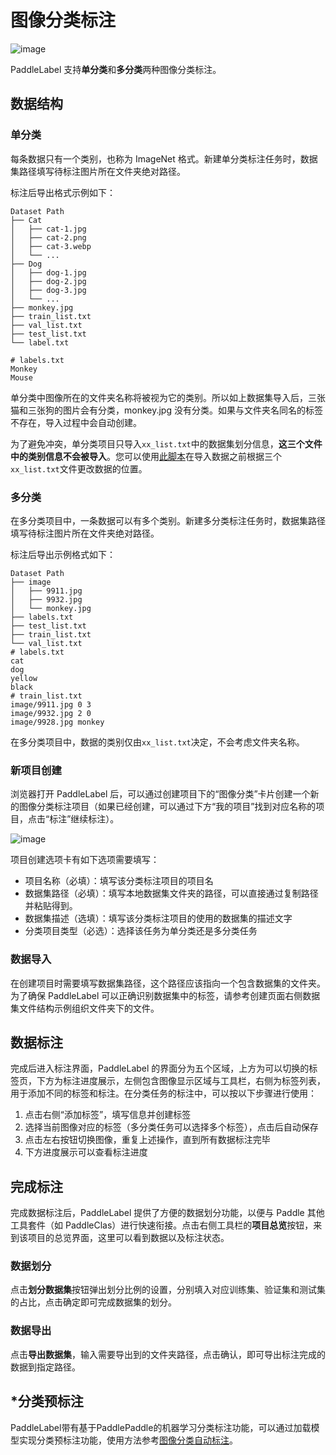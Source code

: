 # 图像分类标注

![image](https://user-images.githubusercontent.com/29757093/182839949-e032d095-759f-40c5-9d38-c6c506e024c4.png)

PaddleLabel 支持**单分类**和**多分类**两种图像分类标注。

## <div id="test1">数据结构</div>

### 单分类

每条数据只有一个类别，也称为 ImageNet 格式。新建单分类标注任务时，数据集路径填写待标注图片所在文件夹绝对路径。

标注后导出格式示例如下：

```shell
Dataset Path
├── Cat
│   ├── cat-1.jpg
│   ├── cat-2.png
│   ├── cat-3.webp
│   └── ...
├── Dog
│   ├── dog-1.jpg
│   ├── dog-2.jpg
│   ├── dog-3.jpg
│   └── ...
├── monkey.jpg
├── train_list.txt
├── val_list.txt
├── test_list.txt
└── label.txt

# labels.txt
Monkey
Mouse
```

单分类中图像所在的文件夹名称将被视为它的类别。所以如上数据集导入后，三张猫和三张狗的图片会有分类，monkey.jpg 没有分类。如果与文件夹名同名的标签不存在，导入过程中会自动创建。

为了避免冲突，单分类项目只导入`xx_list.txt`中的数据集划分信息，**这三个文件中的类别信息不会被导入**。您可以使用[此脚本](../tool/clas/mv_image_acc_split.py)在导入数据之前根据三个`xx_list.txt`文件更改数据的位置。

### 多分类

在多分类项目中，一条数据可以有多个类别。新建多分类标注任务时，数据集路径填写待标注图片所在文件夹绝对路径。

标注后导出示例格式如下：

```shell
Dataset Path
├── image
│   ├── 9911.jpg
│   ├── 9932.jpg
│   └── monkey.jpg
├── labels.txt
├── test_list.txt
├── train_list.txt
└── val_list.txt
# labels.txt
cat
dog
yellow
black
# train_list.txt
image/9911.jpg 0 3
image/9932.jpg 2 0
image/9928.jpg monkey
```

在多分类项目中，数据的类别仅由`xx_list.txt`决定，不会考虑文件夹名称。

### 新项目创建

浏览器打开 PaddleLabel 后，可以通过创建项目下的“图像分类”卡片创建一个新的图像分类标注项目（如果已经创建，可以通过下方“我的项目”找到对应名称的项目，点击“标注”继续标注）。

![image](https://user-images.githubusercontent.com/29757093/204522870-cf0f730c-4cbf-4065-8455-fd65cf68c7d6.png)

项目创建选项卡有如下选项需要填写：

- 项目名称（必填）：填写该分类标注项目的项目名
- 数据集路径（必填）：填写本地数据集文件夹的路径，可以直接通过复制路径并粘贴得到。
- 数据集描述（选填）：填写该分类标注项目的使用的数据集的描述文字
- 分类项目类型（必选）：选择该任务为单分类还是多分类任务

### 数据导入

在创建项目时需要填写数据集路径，这个路径应该指向一个包含数据集的文件夹。为了确保 PaddleLabel 可以正确识别数据集中的标签，请参考创建页面右侧数据集文件结构示例组织文件夹下的文件。

## 数据标注

完成后进入标注界面，PaddleLabel 的界面分为五个区域，上方为可以切换的标签页，下方为标注进度展示，左侧包含图像显示区域与工具栏，右侧为标签列表，用于添加不同的标签和标注。在分类任务的标注中，可以按以下步骤进行使用：

1. 点击右侧“添加标签”，填写信息并创建标签
1. 选择当前图像对应的标签（多分类任务可以选择多个标签），点击后自动保存
1. 点击左右按钮切换图像，重复上述操作，直到所有数据标注完毕
1. 下方进度展示可以查看标注进度

## 完成标注

完成数据标注后，PaddleLabel 提供了方便的数据划分功能，以便与 Paddle 其他工具套件（如 PaddleClas）进行快速衔接。点击右侧工具栏的**项目总览**按钮，来到该项目的总览界面，这里可以看到数据以及标注状态。

### 数据划分

点击**划分数据集**按钮弹出划分比例的设置，分别填入对应训练集、验证集和测试集的占比，点击确定即可完成数据集的划分。

### 数据导出

点击**导出数据集**，输入需要导出到的文件夹路径，点击确认，即可导出标注完成的数据到指定路径。

## \*分类预标注

PaddleLabel带有基于PaddlePaddle的机器学习分类标注功能，可以通过加载模型实现分类预标注功能，使用方法参考[图像分类自动标注](classification_auto_label.md)。
